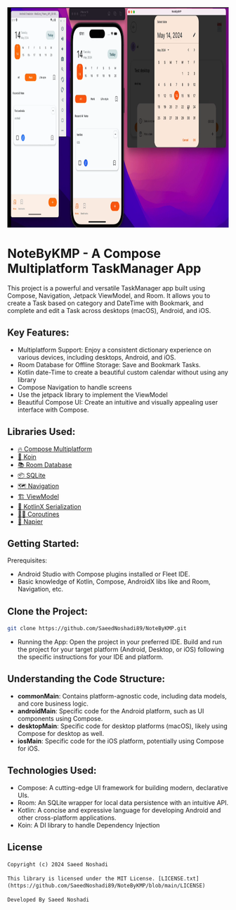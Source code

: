 

<td align="center"> <img src="/composeApp/src/main/res/drawable/screenshot.png" width="950" height="500" ></td>

# NoteByKMP - A Compose Multiplatform TaskManager App
This project is a powerful and versatile TaskManager app built using Compose, Navigation, Jetpack ViewModel, and Room. It allows you to create a Task based on category and DateTime with Bookmark, and complete and edit a Task across desktops (macOS), Android, and iOS.

## Key Features:
- Multiplatform Support: Enjoy a consistent dictionary experience on various devices, including desktops, Android, and iOS.
- Room Database for Offline Storage: Save and Bookmark Tasks.
- Kotlin date-Time to create a beautiful custom calendar without using any library
- Compose Navigation to handle screens
- Use the jetpack library to implement the ViewModel
- Beautiful Compose UI: Create an intuitive and visually appealing user interface with Compose.

## Libraries Used:
- [🔥 Compose Multiplatform](https://www.jetbrains.com/lp/compose-multiplatform/)
- [💉 Koin](https://insert-koin.io/)
- [📚 Room Database](https://developer.android.com/kotlin/multiplatform/room)
- [📦 SQLite](https://developer.android.com/kotlin/multiplatform/sqlite)
- [🗺 Navigation](https://www.jetbrains.com/help/kotlin-multiplatform-dev/compose-navigation-routing.html)
- [🏗 ViewModel](https://www.jetbrains.com/help/kotlin-multiplatform-dev/whats-new-compose-eap.html#lifecycle-library)
- [💎 KotlinX Serialization](https://kotlinlang.org/docs/serialization.html)
- [🏃‍♂️ Coroutines](https://discuss.kotlinlang.org/t/coroutines-with-multiplatform-projects/18006)
- [📝 Napier](https://github.com/AAkira/Napier)

## Getting Started:

Prerequisites:
- Android Studio with Compose plugins installed or Fleet IDE.
- Basic knowledge of Kotlin, Compose, AndroidX libs like and Room, Navigation, etc.


## Clone the Project:
```Bash
git clone https://github.com/SaeedNoshadi89/NoteByKMP.git
```

- Running the App:
Open the project in your preferred IDE.
Build and run the project for your target platform (Android, Desktop, or iOS) following the specific instructions for your IDE and platform.

## Understanding the Code Structure:
- <b>commonMain</b>: Contains platform-agnostic code, including data models, and core business logic.
- <b>androidMain</b>: Specific code for the Android platform, such as UI components using Compose.
- <b>desktopMain</b>: Specific code for desktop platforms (macOS), likely using Compose for desktop as well.
- <b>iosMain</b>: Specific code for the iOS platform, potentially using Compose for iOS.

## Technologies Used:
- Compose: A cutting-edge UI framework for building modern, declarative UIs.
- Room: An SQLite wrapper for local data persistence with an intuitive API.
- Kotlin: A concise and expressive language for developing Android and other cross-platform applications.
- Koin: A DI library to handle Dependency Injection


## License
```
Copyright (c) 2024 Saeed Noshadi

This library is licensed under the MIT License. [LICENSE.txt](https://github.com/SaeedNoshadi89/NoteByKMP/blob/main/LICENSE)

Developed By Saeed Noshadi
```
